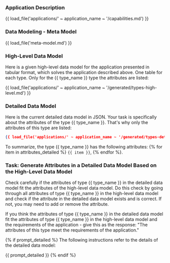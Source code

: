 ### Application Description

{{ load_file('applications/' ~ application_name ~ '/capabilities.md') }}

### Data Modeling - Meta Model

{{ load_file('meta-model.md') }}

### High-Level Data Model

Here is a given high-level data model for the application presented in tabular format, which solves the application described above. 
One table for each type. 
Only for the {{ type_name }} type the attributes are listed: 

{{ load_file('applications/' ~ application_name ~ '/generated/types-high-level.md') }}

### Detailed Data Model

Here is the current detailed data model in JSON. Your task is specifically about the attributes of the type {{ type_name }}. That's why only the attributes of this type are listed:

```json
{{ load_file('applications/' ~ application_name ~ '/generated/types-detailed-only-attributes-of-index-type.json') }}
```

To summarize, the type {{ type_name }} has the following attributes: {% for item in attributes_detailed %} `{{ item }}`, {% endfor %}.

### Task: Generate Attributes in a Detailed Data Model Based on the High-Level Data Model

Check carefully if the attributes of type {{ type_name }} in the detailed data model fit the attributes of the high-level data model. 
Do this check by going through all attributes of type {{ type_name }} in the high-level data model and check if the attribute in the detailed data model exists and is correct. 
If not, you may need to add or remove the attribute.

If you think the attributes of type {{ type_name }} in the detailed data model fit the attributes of type {{ type_name }} in the high-level data model and the requirements of the application - give this as the response: "The attributes of this type meet the requirements of the application."

{% if prompt_detailed %}
The following instructions refer to the details of the detailed data model:

{{ prompt_detailed }}
{% endif %}


